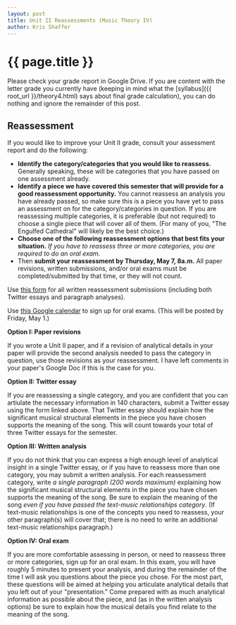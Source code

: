 ```yaml
---
layout: post
title: Unit II Reassessments (Music Theory IV) 
author: Kris Shaffer
---
```


# {{ page.title }}

Please check your grade report in Google Drive. If you are content with the letter grade you currently have (keeping in mind what the [syllabus]({{ root_url }}/theory4.html) says about final grade calculation), you can do nothing and ignore the remainder of this post.

## Reassessment

If you would like to improve your Unit II grade, consult your assessment report and do the following:

- **Identify the category/categories that you would like to reassess.** Generally speaking, these will be categories that you have passed on one assessment already.  
- **Identify a piece we have covered this semester that will provide for a good reassessment opportunity.** You cannot reassess an analysis you have already passed, so make sure this is a piece you have yet to pass an assessment on for the category/categories in question. If you are reassessing multiple categories, it is preferable (but not required) to choose a single piece that will cover all of them. (For many of you, "The Engulfed Cathedral" will likely be the best choice.)  
- **Choose one of the following reassessment options that best fits your situation.** *If you have to reassess three or more categories, you are required to do an oral exam.*  
- Then **submit your reassessment by Thursday, May 7, 8a.m.** All paper revisions, written submissions, and/or oral exams must be completed/submitted by that time, or they will not count. 

Use [this form](https://docs.google.com/forms/d/1s4vI6OQ0aC3w_1sSYG_KeTBtnDAiTQBEh5B10uR-B3E/viewform?usp=send_form) for all written reassessment submissions (including both Twitter essays and paragraph analyses).

Use [this Google calendar](https://www.google.com/calendar/selfsched?sstoken=UVBSdnp2TjN5X3lvfGRlZmF1bHR8MDA3M2NiNTMyNjU1OGM3YmIxY2EwMGM1NzllM2VhMjY) to sign up for oral exams. (This will be posted by Friday, May 1.)

**Option I: Paper revisions**

If you wrote a Unit II paper, and if a revision of analytical details in your paper will provide the second analysis needed to pass the category in question, use those revisions as your reassessment. I have left comments in your paper's Google Doc if this is the case for you.

**Option II: Twitter essay**

If you are reassessing a single category, and you are confident that you can artiulate the necessary information in 140 characters, submit a Twitter essay using the form linked above. That Twitter essay should explain how the significant musical structural elements in the piece you have chosen supports the meaning of the song. This will count towards your total of three Twitter essays for the semester.

**Option III: Written analysis**

If you do not think that you can express a high enough level of analytical insight in a single Twitter essay, or if you have to reassess more than one category, you may submit a written analysis. For each reassessment category, write *a single paragraph (200 words maximum)* explaining how the significant musical structural elements in the piece you have chosen supports the meaning of the song. Be sure to explain the meaning of the song *even if you have passed the text-music relationships category*. (If text-music relationships is one of the concepts you need to reassess, your other paragraph(s) will cover that; there is no need to write an additional text-music relationships paragraph.)

**Option IV: Oral exam**

If you are more comfortable assessing in person, or need to reassess three or more categories, sign up for an oral exam. In this exam, you will have roughly 5 minutes to present your analysis, and during the remainder of the time I will ask you questions about the piece you chose. For the most part, these questions will be aimed at helping you articulate analytical details that you left out of your "presentation." Come prepared with as much analytical information as possible about the piece, and (as in the written analysis options) be sure to explain how the musical details you find relate to the meaning of the song.
